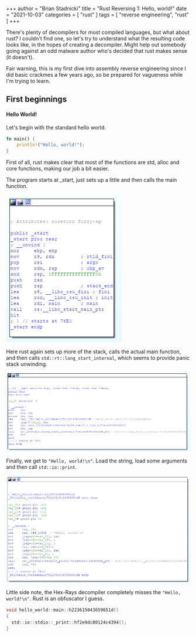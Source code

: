 +++
author = "Brian Stadnicki"
title = "Rust Reversing 1: Hello, world!"
date = "2021-10-03"
categories = [ "rust" ]
tags = [ "reverse engineering", "rust" ]
+++

There's plenty of decompilers for most compiled languages, but what about rust? I couldn't find one, so let's try to understand what the resulting code looks like, in the hopes of creating a decompiler. Might help out somebody going against an odd malware author who's decided that rust makes sense (it doesn't).

Fair warning, this is my first dive into assembly reverse engineering since I did basic crackmes a few years ago, so be prepared for vagueness while I'm trying to learn.

## First beginnings
#### Hello World!
Let's begin with the standard hello world.

```rust
fn main() {
    println!("Hello, world!");
}
```

First of all, rust makes clear that most of the functions are std, alloc and core functions, making our job a bit easier.

The program starts at _start, just sets up a little and then calls the main function.

![_start disassembly](/posts/rust-reversing-01/_start.png)

Here rust again sets up more of the stack, calls the actual main function, and then calls `std::rt::lang_start_internal`, which seems to provide panic stack unwinding.

![main disassembly](/posts/rust-reversing-01/main.png)

Finally, we get to `"Hello, world!\n"`. Load the string, load some arguments and then call `std::io::print`.

![hello world main disassembly](/posts/rust-reversing-01/hello_world::main.png)

Little side note, the Hex-Rays decompiler completely misses the `"Hello, world!\n"`. Rust is an obfuscator I guess.

```C
void hello_world::main::h223615043659651d()
{
  std::io::stdio::_print::hf2e9dc80124c4394();
}
```
